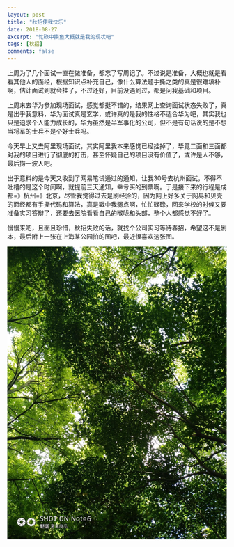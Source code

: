 ```yaml
---
layout: post
title: "秋招使我快乐"
date: 2018-08-27
excerpt: "忙碌中摸鱼大概就是我的现状吧"
tags: [秋招]
comments: false
---
```


上周为了几个面试一直在做准备，都忘了写周记了。不过说是准备，大概也就是看看其他人的面经，根据知识点补充自己，像什么算法题手撕之类的真是很难填补啊，估计面试到就会挂了，不过还好，目前没遇到过，都是问我基础和项目。

上周末去华为参加现场面试，感觉都挺不错的，结果网上查询面试状态失败了，真是出乎我意料，华为面试真是玄学，或许真的是我的性格不适合华为吧，其实我也只是追求个人能力成长的，华为虽然是半军事化的公司，但不是有句话说的是不想当将军的士兵不是个好士兵吗。

今天早上又去阿里现场面试，其实阿里我本来感觉已经挂掉了，毕竟二面和三面都对我的项目进行了彻底的打击，甚至怀疑自己的项目没有价值了，或许是人不够，最后捞一波人吧。

出乎意料的是今天又收到了网易笔试通过的通知，让我30号去杭州面试，不得不吐槽的是这个时间啊，就提前三天通知，幸亏买的到票啊。于是接下来的行程是成都=》杭州=》北京，尽管我觉得过去是刷经验的，因为网上好多关于网易和贝壳的面经都有手撕代码和算法，真是戳中我弱点啊，忙忙碌碌，回来学校的时候又要准备实习答辩了，还要去医院看看自己的喉咙和头部，整个人都感觉不好了。

慢慢来吧，且面且珍惜，秋招失败的话，就找个公司实习等待春招，希望这不是剧本，最后附上一张在上海某公园拍的图吧，最近很喜欢这张图。

![1](https://raw.githubusercontent.com/Neocou/neocou.github.io/master/images/17/1.jpg)